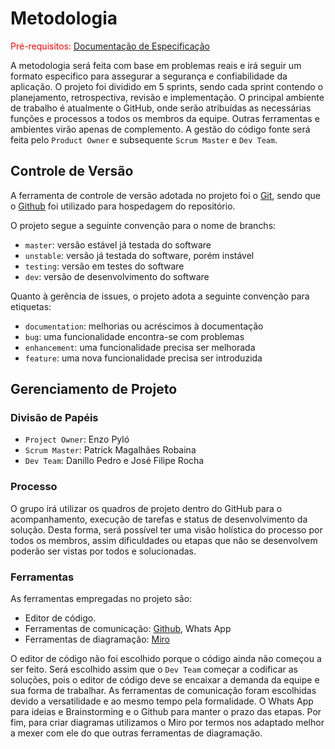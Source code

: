 
# Metodologia

<span style="color:red">Pré-requisitos: <a href="2-Especificação do Projeto.md"> Documentação de Especificação</a></span>

A metodologia será feita com base em problemas reais e irá seguir um formato especifico para assegurar a segurança e confiabilidade da aplicação. O projeto foi dividido em 5 sprints, sendo cada sprint contendo o planejamento, retrospectiva, revisão e implementação. O principal ambiente de trabalho é atualmente o GitHub, onde serão atribuídas as necessárias funções e processos a todos os membros da equipe. Outras ferramentas e ambientes virão apenas de complemento. A gestão do código fonte será feita pelo `Product Owner` e subsequente `Scrum Master` e `Dev Team`.   

## Controle de Versão

A ferramenta de controle de versão adotada no projeto foi o
[Git](https://git-scm.com/), sendo que o [Github](https://github.com)
foi utilizado para hospedagem do repositório.

O projeto segue a seguinte convenção para o nome de branchs:

- `master`: versão estável já testada do software
- `unstable`: versão já testada do software, porém instável
- `testing`: versão em testes do software
- `dev`: versão de desenvolvimento do software

Quanto à gerência de issues, o projeto adota a seguinte convenção para
etiquetas:

- `documentation`: melhorias ou acréscimos à documentação
- `bug`: uma funcionalidade encontra-se com problemas
- `enhancement`: uma funcionalidade precisa ser melhorada
- `feature`: uma nova funcionalidade precisa ser introduzida



## Gerenciamento de Projeto

### Divisão de Papéis

- `Project Owner`: Enzo Pyló 
- `Scrum Master`: Patrick Magalhães Robaina 
- `Dev Team`: Danillo Pedro e José Filipe Rocha


### Processo

O grupo irá utilizar os quadros de projeto dentro do GitHub para o acompanhamento, execução de tarefas e status de desenvolvimento da solução. Desta forma, será possível ter uma visão holística do processo por todos os membros, assim dificuldades ou etapas que não se desenvolvem poderão ser vistas por todos e solucionadas.
 

### Ferramentas

As ferramentas empregadas no projeto são:

- Editor de código.
- Ferramentas de comunicação:
  [Github](https://github.com/), 
  Whats App
- Ferramentas de diagramação:
  [Miro](https://miro.com/app/dashboard/)

O editor de código não foi escolhido porque o código ainda não começou a ser feito. Será escolhido assim que o `Dev Team` começar a codificar as soluções, pois o editor de código deve se encaixar a demanda da equipe e sua forma de trabalhar. As ferramentas de comunicação foram escolhidas devido a versatilidade e ao mesmo tempo pela formalidade. O Whats App para ideias e Brainstorming e o Github para manter o prazo das etapas. Por fim, para criar
diagramas utilizamos o Miro por termos nos adaptado melhor a mexer com ele do que outras ferramentas de diagramação.

